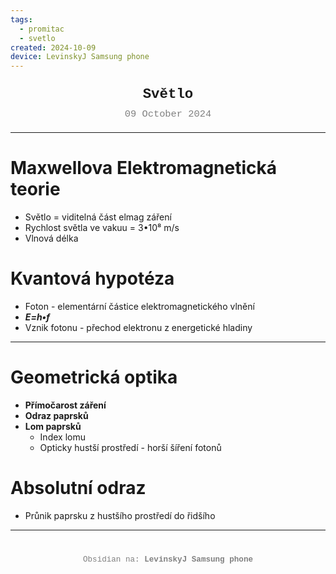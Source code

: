 ```yaml
---
tags:
  - promitac
  - svetlo
created: 2024-10-09
device: LevinskyJ Samsung phone
---
```

<div style="text-align: center; font-size: 1.6em; font-weight: bold; padding: 10px 0; font-family: Courier New">
Světlo 
</div>

<div style="text-align: center; color: gray; font-size: 1.1em; margin-bottom: 20px; font-family: Courier New">  09 October 2024
</div>

---

#  Maxwellova Elektromagnetická teorie
- Světlo = viditelná část elmag záření 
- Rychlost světla ve vakuu = 3•10⁸ m/s
- Vlnová délka 

# Kvantová hypotéza 
- Foton - elementární částice elektromagnetického vlnění 
 - ***E=h•f***
- Vznik fotonu - přechod elektronu z energetické hladiny

---

# Geometrická optika
- **Přímočarost záření**
- **Odraz paprsků**
- **Lom paprsků**
    - Index lomu
    - Opticky hustší prostředí - horší šíření fotonů

# Absolutní odraz
- Průnik paprsku z hustšího prostředí do řidšího 

---

<div style="text-align: center; color: gray; font-size: 0.9em; margin-top: 40px; font-family: Courier New">
  Obsidian na: <strong>LevinskyJ Samsung phone</strong>
</div>
